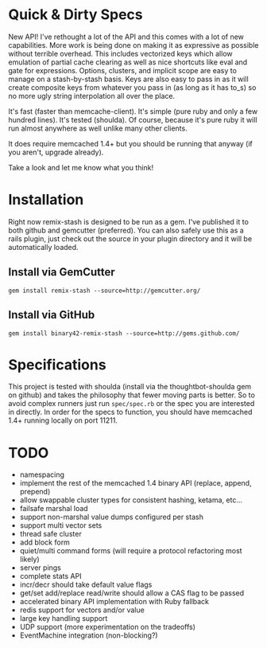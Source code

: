 # Quick & Dirty Specs

New API! I've rethought a lot of the API and this comes with a lot of new capabilities. More work is being done on making it as expressive as possible without terrible overhead. This includes vectorized keys which allow emulation of partial cache clearing as well as nice shortcuts like eval and gate for expressions. Options, clusters, and implicit scope are easy to manage on a stash-by-stash basis. Keys are also easy to pass in as it will create composite keys from whatever you pass in (as long as it has to_s) so no more ugly string interpolation all over the place.

It's fast (faster than memcache-client). It's simple (pure ruby and only a few hundred lines). It's tested (shoulda). Of course, because it's pure ruby it will run almost anywhere as well unlike many other clients.

It does require memcached 1.4+ but you should be running that anyway (if you aren't, upgrade already).

Take a look and let me know what you think!

# Installation

Right now remix-stash is designed to be run as a gem. I've published it to both github and gemcutter (preferred). You can also safely use this as a rails plugin, just check out the source in your plugin directory and it will be automatically loaded.

## Install via GemCutter

    gem install remix-stash --source=http://gemcutter.org/

## Install via GitHub

    gem install binary42-remix-stash --source=http://gems.github.com/

# Specifications

This project is tested with shoulda (install via the thoughtbot-shoulda gem on github) and takes the philosophy that fewer moving parts is better. So to avoid complex runners just run `spec/spec.rb` or the spec you are interested in directly. In order for the specs to function, you should have memcached 1.4+ running locally on port 11211.

# TODO

* namespacing
* implement the rest of the memcached 1.4 binary API (replace, append, prepend)
* allow swappable cluster types for consistent hashing, ketama, etc...
* failsafe marshal load
* support non-marshal value dumps configured per stash
* support multi vector sets
* thread safe cluster
* add block form
* quiet/multi command forms (will require a protocol refactoring most likely)
* server pings
* complete stats API
* incr/decr should take default value flags
* get/set add/replace read/write should allow a CAS flag to be passed
* accelerated binary API implementation with Ruby fallback
* redis support for vectors and/or value
* large key handling support
* UDP support (more experimentation on the tradeoffs)
* EventMachine integration (non-blocking?)
